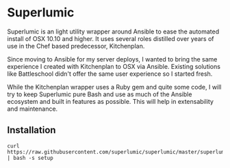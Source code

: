 # Superlumic

Superlumic is an light utility wrapper around Ansible to ease the automated install of OSX 10.10 and higher. It uses several roles distilled over years of use in the Chef based predecessor, Kitchenplan.

Since moving to Ansible for my server deploys, I wanted to bring the same experience I created with Kitchenplan to OSX via Ansible. Existing solutions like Battleschool didn't offer the same user experience so I started fresh.

While the Kitchenplan wrapper uses a Ruby gem and quite some code, I will try to keep Superlumic pure Bash and use as much of the Ansible ecosystem and built in features as possible. This will help in extensability and maintenance.

## Installation

```
curl https://raw.githubusercontent.com/superlumic/superlumic/master/superlumic | bash -s setup
```
